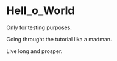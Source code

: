 # Hell_o_World
Only for testing purposes.

Going throught the tutorial lika a madman.

Live long and prosper.
